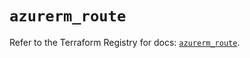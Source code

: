 # `azurerm_route`

Refer to the Terraform Registry for docs: [`azurerm_route`](https://registry.terraform.io/providers/hashicorp/azurerm/4.28.0/docs/resources/route).

